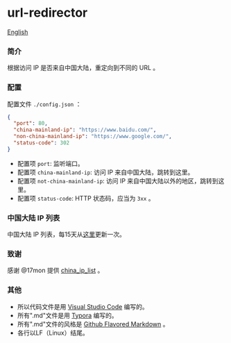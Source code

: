 # url-redirector

[English](./README.md)

### 简介

根据访问 IP 是否来自中国大陆，重定向到不同的 URL 。

### 配置

配置文件 `./config.json` ：

``` json
{
  "port": 80,
  "china-mainland-ip": "https://www.baidu.com/",
  "non-china-mainland-ip": "https://www.google.com/",
  "status-code": 302
}
```

- 配置项 `port`: 监听端口。
- 配置项 `china-mainland-ip`: 访问 IP 来自中国大陆，跳转到这里。
- 配置项 `not-china-mainland-ip`: 访问 IP 来自中国大陆以外的地区，跳转到这里。
- 配置项 `status-code`: HTTP 状态码，应当为 `3xx` 。

### 中国大陆 IP 列表

中国大陆 IP 列表，每15天从[这里](https://raw.githubusercontent.com/17mon/china_ip_list/master/china_ip_list.txt)更新一次。

### 致谢

感谢 @17mon 提供 [china_ip_list](https://github.com/17mon/china_ip_list) 。

###  其他

- 所以代码文件是用 [Visual Studio Code](https://code.visualstudio.com/) 编写的。
- 所有".md"文件是用 [Typora](http://typora.io/) 编写的。
- 所有".md"文件的风格是 [Github Flavored Markdown](https://guides.github.com/features/mastering-markdown/#GitHub-flavored-markdown) 。
- 各行以LF（Linux）结尾。